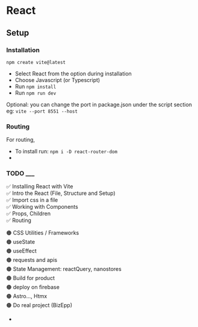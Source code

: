 # React

## Setup

### Installation

`npm create vite@latest`

- Select React from the option during installation
- Choose Javascript (or Typescript)
- Run `npm install`
- Run `npm run dev`

Optional: you can change the port in package.json under the script section
eg: `vite --port 8551 --host`

### Routing

For routing,

- To install run: `npm i -D react-router-dom`
-

### TODO \_\_\_

✅ Installing React with Vite <br />
✅ Intro the React (File, Structure and Setup)<br />
✅ Import css in a file<br />
✅ Working with Components<br />
✅ Props, Children<br />
✅ Routing<br />

🟠 CSS Utilities / Frameworks<br />
🟠 useState<br />
🟠 useEffect<br />
🟠 requests and apis<br />
🟠 State Management: reactQuery, nanostores<br />
🟠 Build for product<br />
🟠 deploy on firebase<br />
🟠 Astro..., Htmx<br />
🟠 Do real project (BizEpp)<br />

-
